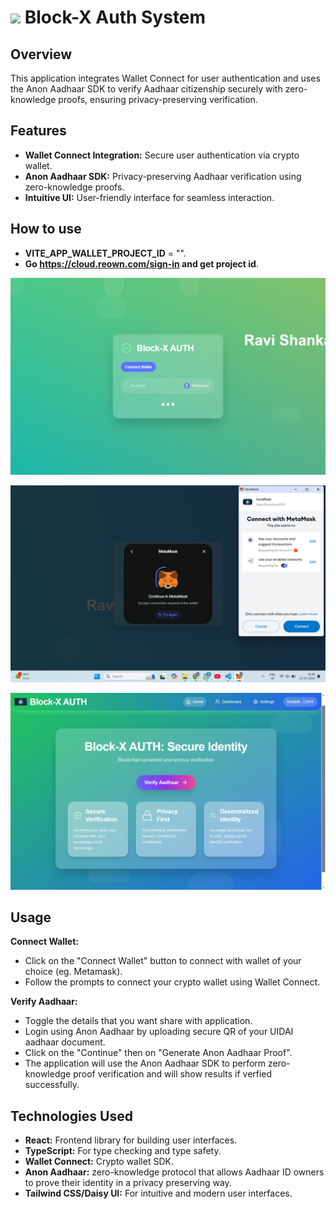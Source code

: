 # <img src="https://github.com/user-attachments/assets/7663940c-9ce8-4259-bc87-ea523a221046" width="40"> Block-X Auth System 
## Overview
This application integrates Wallet Connect for user authentication and uses the Anon Aadhaar SDK to verify Aadhaar citizenship securely with zero-knowledge proofs, ensuring privacy-preserving verification.

## Features
- **Wallet Connect Integration:** Secure user authentication via crypto wallet.
- **Anon Aadhaar SDK:** Privacy-preserving Aadhaar verification using zero-knowledge proofs.
- **Intuitive UI:** User-friendly interface for seamless interaction.
  
## How to use 
- **VITE_APP_WALLET_PROJECT_ID** = "".
- **Go https://cloud.reown.com/sign-in and get project id**.
  

![Wallet Login](public/image.png)

![Wallet Login](public/wallet.png)

![home](public/home2.png)

 
## Usage
**Connect Wallet:** 
- Click on the "Connect Wallet" button to connect with wallet of your choice (eg. Metamask).
- Follow the prompts to connect your crypto wallet using Wallet Connect.


**Verify Aadhaar:**
- Toggle the details that you want share with application.
- Login using Anon Aadhaar by uploading secure QR of your UIDAI aadhaar document.
- Click on the "Continue" then on "Generate Anon Aadhaar Proof".
- The application will use the Anon Aadhaar SDK to perform zero-knowledge proof verification and will show results if verfied successfully.




## Technologies Used
- **React:** Frontend library for building user interfaces.
- **TypeScript:** For type checking and type safety.
- **Wallet Connect:** Crypto wallet SDK.
- **Anon Aadhaar:** zero-knowledge protocol that allows Aadhaar ID owners to prove their identity in a privacy preserving way.
- **Tailwind CSS/Daisy UI:** For intuitive and modern user interfaces.

